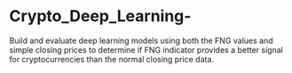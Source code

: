 # Crypto_Deep_Learning-
 Build and evaluate deep learning models using both the FNG values and simple closing prices to determine if FNG indicator provides a better signal for cryptocurrencies than the normal closing price data.
